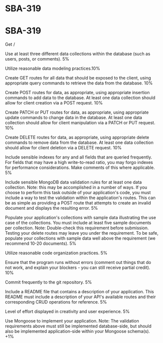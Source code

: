 # SBA-319
# SBA-319
Get /











Use at least three different data collections within the database (such as users, posts, or comments). 5%

Utilize reasonable data modeling practices.10%

Create GET routes for all data that should be exposed to the client, using appropriate query commands to retrieve the data from the database. 10%

Create POST routes for data, as appropriate, using appropriate insertion commands to add data to the database. At least one data collection should allow for client creation via a POST request. 10%

Create PATCH or PUT routes for data, as appropriate, using appropriate update commands to change data in the database. At least one data collection should allow for client manipulation via a PATCH or PUT request. 10%

Create DELETE routes for data, as appropriate, using appropriate delete commands to remove data from the database. At least one data collection should allow for client deletion via a DELETE request. 10%

Include sensible indexes for any and all fields that are queried frequently. For fields that may have a high write-to-read ratio, you may forgo indexes for performance considerations. Make comments of this where applicable. 5%

Include sensible MongoDB data validation rules for at least one data collection.
Note: this may be accomplished in a number of ways. If you choose to perform this task outside of your application's code, you must include a way to test the validation within the application's routes. This can be as simple as providing a POST route that attempts to create an invalid document and displays the resulting error. 5%

Populate your application's collections with sample data illustrating the use case of the collections. You must include at least five sample documents per collection.
Note: Double-check this requirement before submission. Testing your delete routes may leave you under the requirement. To be safe, populate your collections with sample data well above the requirement (we recommend 10-20 documents). 5%

Utilize reasonable code organization practices. 5%

Ensure that the program runs without errors (comment out things that do not work, and explain your blockers - you can still receive partial credit). 10%

Commit frequently to the git repository. 5%

Include a README file that contains a description of your application.
This README must include a description of your API's available routes and their corresponding CRUD operations for reference. 5%

Level of effort displayed in creativity and user experience. 5%

Use Mongoose to implement your application.
Note: The validation requirements above must still be implemented database-side, but should also be implemented application-side within your Mongoose schema(s). +1%